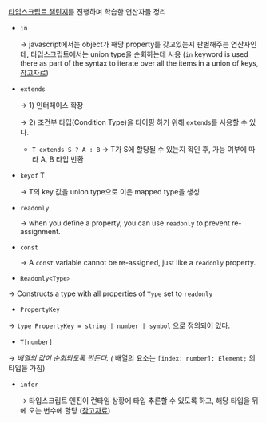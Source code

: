 [타입스크립트 챌린지](https://github.com/kanghyun98/type-challenges)를 진행하며 학습한 연산자들 정리



- `in` 

  → javascript에서는 object가 해당 property를 갖고있는지 판별해주는 연산자인데, 타입스크립트에서는 union type을 순회하는데 사용 (`in` keyword is used there as part of the syntax to iterate over all the items in a union of keys, [참고자료](https://www.typescriptlang.org/docs/handbook/2/narrowing.html#the-in-operator-narrowing)) 

- `extends`

  → 1) 인터페이스 확장

  → 2) 조건부 타입(Condition Type)을 타이핑 하기 위해 `extends`를 사용할 수 있다.

  - `T extends S ? A : B` → T가 S에 할당될 수 있는지 확인 후, 가능 여부에 따라 A, B 타입 반환

- `keyof` T 

  → T의 key 값을 union type으로 이은 mapped type을 생성

- `readonly` 

  → when you define a property, you can use `readonly` to prevent re-assignment.

- `const` 

  → A `const` variable cannot be re-assigned, just like a `readonly` property.

-  `Readonly<Type>` 

  → Constructs a type with all properties of `Type` set to `readonly`

-  `PropertyKey` 

  → `type PropertyKey = string | number | symbol` 으로 정의되어 있다.

-  `T[number]` 

  → *배열의 값이 순회되도록 만든다. (* 배열의 요소는 `[index: number]: Element;` 의 타입을 가짐)

- `infer`

   → 타입스크립트 엔진이 런타임 상황에 타입 추론할 수 있도록 하고, 해당 타입을 뒤에 오는 변수에 할당 ([참고자료](https://learntypescript.dev/09/l2-conditional-infer))